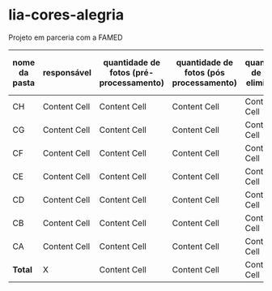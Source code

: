 # lia-cores-alegria

Projeto em parceria com a FAMED

| nome da pasta | responsável | quantidade de fotos (pré-processamento) | quantidade de fotos (pós processamento) | quantidade de fotos eliminadas | link para a pasta original | link para a pasta (pós processamento) |
|---------------|-------------|------------------------------------------|------------------------------------------|--------------------------------|-----------------------------|----------------------------------------|
| CH            | Content Cell | Content Cell                             | Content Cell                             | Content Cell                   | Content Cell               | Content Cell                            |
| CG            | Content Cell | Content Cell                             | Content Cell                             | Content Cell                   | Content Cell               | Content Cell                            |
| CF            | Content Cell | Content Cell                             | Content Cell                             | Content Cell                   | Content Cell               | Content Cell                            |
| CE            | Content Cell | Content Cell                             | Content Cell                             | Content Cell                   | Content Cell               | Content Cell                            |
| CD            | Content Cell | Content Cell                             | Content Cell                             | Content Cell                   | Content Cell               | Content Cell                            |
| CB            | Content Cell | Content Cell                             | Content Cell                             | Content Cell                   | Content Cell               | Content Cell                            |
| CA            | Content Cell | Content Cell                             | Content Cell                             | Content Cell                   | Content Cell               | Content Cell                            |
| **Total**     | X            | Content Cell                             | Content Cell                             | Content Cell                   | Content Cell               | X                                      |
